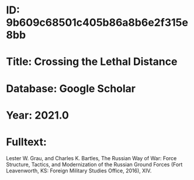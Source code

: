 # ID: 9b609c68501c405b86a8b6e2f315e8bb
# Title: Crossing the Lethal Distance
# Database: Google Scholar
# Year: 2021.0
# Fulltext:
Lester W. Grau, and Charles K. Bartles, The Russian Way of War: Force Structure, Tactics, and Modernization of the Russian Ground Forces (Fort Leavenworth, KS: Foreign Military Studies Office, 2016), XIV.